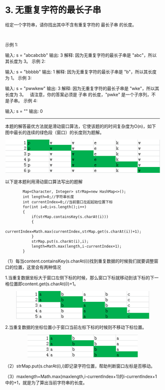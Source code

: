 # 3. 无重复字符的最长子串

给定一个字符串，请你找出其中不含有重复字符的 最长子串 的长度。

 

示例 1:

输入: s = "abcabcbb"
输出: 3 
解释: 因为无重复字符的最长子串是 "abc"，所以其长度为 3。
示例 2:

输入: s = "bbbbb"
输出: 1
解释: 因为无重复字符的最长子串是 "b"，所以其长度为 1。
示例 3:

输入: s = "pwwkew"
输出: 3
解释: 因为无重复字符的最长子串是 "wke"，所以其长度为 3。
     请注意，你的答案必须是 子串 的长度，"pwke" 是一个子序列，不是子串。
示例 4:

输入: s = ""
输出: 0



---
本题的解答最优方法就是滑动窗口算法，它使该题的的时间复杂度为O(n)，如下图中最长的连续的绿色段（窗口）的长度则为题解。

<center>

![](https://github.com/tale2009/MyLeetCode/blob/master/LeetCodeSolution/3.%20Longest%20Substring%20Without%20Repeating%20Characters/1.png?raw=true)
</center>

以下是本题利用滑动窗口算法写出的题解
```
        Map<Character, Integer> strMap=new HashMap<>();
        int length=0;//字符串长度
        int currentIndex=0;//当前窗口左起起始位置下标
        for(int i=0;i<s.length();i++)
        {
            if(strMap.containsKey(s.charAt(i)))
            {
                currentIndex=Math.max(currentIndex,strMap.get(s.charAt(i))+1);
            }
            strMap.put(s.charAt(i),i);
            length=Math.max(length,i-currentIndex+1);
        }
```
（1）每当content.containsKey(s.charAt(i))找到重复数据的时候我们就要调整窗口的位置，这里会有两种情况

1.当重复数据坐标大于窗口左侧下标的时候，那么窗口下标就移动到该下标的下一格位置即content.get(s.charAt(i))+1。
<center>

![](https://github.com/tale2009/MyLeetCode/blob/master/LeetCodeSolution/3.%20Longest%20Substring%20Without%20Repeating%20Characters/2.png?raw=true)
</center>
2.当重复数据的坐标位置小于窗口当前左标下标的时候则不移动下标位置。
<center>

![](https://github.com/tale2009/MyLeetCode/blob/master/LeetCodeSolution/3.%20Longest%20Substring%20Without%20Repeating%20Characters/3.png?raw=true)
</center>

（2）strMap.put(s.charAt(i),i)即记录字符位置，帮助判断窗口左标是否移动。

（3）maxlength=Math.max(maxlength,i-currentIndex+1)的i-currentIndex+1中的+1，就是为了算出当前字符串的长度。